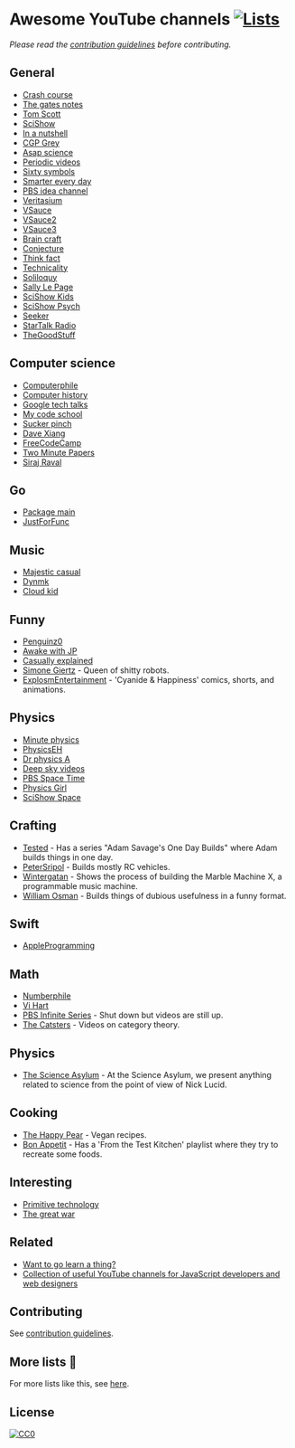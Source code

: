 # Awesome YouTube channels [![Lists](https://img.shields.io/badge/More%20Lists-📔-blue.svg)](https://github.com/learn-anything/curated-lists#readme)
*Please read the [contribution guidelines](contributing.md#readme) before contributing.*

## General
- [Crash course](https://www.youtube.com/user/crashcourse/videos)
- [The gates notes](https://www.youtube.com/user/thegatesnotes/videos)
- [Tom Scott](https://www.youtube.com/user/enyay/videos)
- [SciShow](https://www.youtube.com/user/scishow/videos)
- [In a nutshell](https://www.youtube.com/user/Kurzgesagt/videos)
- [CGP Grey](https://www.youtube.com/user/CGPGrey/videos)
- [Asap science](https://www.youtube.com/user/AsapSCIENCE/videos)
- [Periodic videos](https://www.youtube.com/user/periodicvideos/videos)
- [Sixty symbols](https://www.youtube.com/user/sixtysymbols/videos)
- [Smarter every day](https://www.youtube.com/user/destinws2/videos)
- [PBS idea channel](https://www.youtube.com/user/pbsideachannel/videos)
- [Veritasium](https://www.youtube.com/user/1veritasium/videos)
- [VSauce](https://www.youtube.com/user/Vsauce/videos)
- [VSauce2](https://www.youtube.com/user/Vsauce2/videos)
- [VSauce3](https://www.youtube.com/user/Vsauce3/videos)
- [Brain craft](https://www.youtube.com/user/braincraftvideo/videos)
- [Conjecture](https://www.youtube.com/user/conjecturevlog/videos)
- [Think fact](https://www.youtube.com/user/Thinkjijok/videos)
- [Technicality](https://www.youtube.com/user/TechnicalityTime/videos)
- [Soliloquy](https://www.youtube.com/user/Soliloquy084/videos)
- [Sally Le Page](https://www.youtube.com/user/shedscience/videos)
- [SciShow Kids](https://www.youtube.com/user/scishowkids/videos)
- [SciShow Psych](https://www.youtube.com/channel/UCUdettijNYvLAm4AixZv4RA/videos)
- [Seeker](https://www.youtube.com/user/DNewsChannel/videos)
- [StarTalk Radio](https://www.youtube.com/user/startalkradio/videos)
- [TheGoodStuff](https://www.youtube.com/user/TheGoodStuff/videos)

## Computer science
- [Computerphile](https://www.youtube.com/user/Computerphile/videos)
- [Computer history](https://www.youtube.com/user/ComputerHistory/videos)
- [Google tech talks](https://www.youtube.com/user/GoogleTechTalks/videos)
- [My code school](https://www.youtube.com/user/mycodeschool/videos)
- [Sucker pinch](https://www.youtube.com/user/suckerpinch/videos)
- [Dave Xiang](https://www.youtube.com/user/daveXbang/videos)
- [FreeCodeCamp](https://www.youtube.com/channel/UC8butISFwT-Wl7EV0hUK0BQ/videos)
- [Two Minute Papers](https://www.youtube.com/user/keeroyz/videos)
- [Siraj Raval](https://www.youtube.com/channel/UCWN3xxRkmTPmbKwht9FuE5A/videos)

## Go
- [Package main](https://www.youtube.com/channel/UCI39wKG8GQnuzFPN5SM55qw)
- [JustForFunc](https://www.youtube.com/channel/UC_BzFbxG2za3bp5NRRRXJSw)

## Music
- [Majestic casual](https://www.youtube.com/user/majesticcasual/videos)
- [Dynmk](https://www.youtube.com/user/dynmkde/videos)
- [Cloud kid](https://www.youtube.com/user/CloudKidOfficial/videos)

## Funny
- [Penguinz0](https://www.youtube.com/user/penguinz0)
- [Awake with JP](https://www.youtube.com/user/AwakenWithJP/videos)
- [Casually explained](https://www.youtube.com/channel/UCr3cBLTYmIK9kY0F_OdFWFQ/videos)
- [Simone Giertz](https://www.youtube.com/channel/UC3KEoMzNz8eYnwBC34RaKCQ) - Queen of shitty robots.
- [ExplosmEntertainment](https://www.youtube.com/channel/UCWXCrItCF6ZgXrdozUS-Idw) - 'Cyanide & Happiness' comics, shorts, and animations.

## Physics
- [Minute physics](https://www.youtube.com/user/minutephysics/videos)
- [PhysicsEH](https://www.youtube.com/user/PhysicsEH/videos)
- [Dr physics A](https://www.youtube.com/user/DrPhysicsA/videos)
- [Deep sky videos](https://www.youtube.com/user/DeepSkyVideos/videos)
- [PBS Space Time](https://www.youtube.com/channel/UC7_gcs09iThXybpVgjHZ_7g/videos)
- [Physics Girl](https://www.youtube.com/user/physicswoman/videos)
- [SciShow Space](https://www.youtube.com/user/scishowspace/videos)

## Crafting
- [Tested](https://www.youtube.com/user/testedcom) - Has a series "Adam Savage's One Day Builds" where Adam builds things in one day.
- [PeterSripol](https://www.youtube.com/channel/UC7yF9tV4xWEMZkel7q8La_w) - Builds mostly RC vehicles.
- [Wintergatan](https://www.youtube.com/user/wintergatan2000) - Shows the process of building the Marble Machine X, a programmable music machine.
- [William Osman](https://www.youtube.com/channel/UCfMJ2MchTSW2kWaT0kK94Yw) - Builds things of dubious usefulness in a funny format.

## Swift
- [AppleProgramming](https://www.youtube.com/channel/UCDg-YmnNehm3KB0BpytkUJg)

## Math
- [Numberphile](https://www.youtube.com/user/numberphile/videos)
- [Vi Hart](https://www.youtube.com/user/Vihart/videos)
- [PBS Infinite Series](https://www.youtube.com/channel/UCs4aHmggTfFrpkPcWSaBN9g) - Shut down but videos are still up.
- [The Catsters](https://www.youtube.com/user/TheCatsters) - Videos on category theory.

## Physics
- [The Science Asylum](https://www.youtube.com/channel/UCXgNowiGxwwnLeQ7DXTwXPg) - At the Science Asylum, we present anything related to science from the point of view of Nick Lucid.

## Cooking
- [The Happy Pear](https://www.youtube.com/channel/UCr1PC384fLPw5PxyXecQDTw) - Vegan recipes.
- [Bon Appetit](https://www.youtube.com/channel/UCbpMy0Fg74eXXkvxJrtEn3w) - Has a 'From the Test Kitchen' playlist where they try to recreate some foods.

## Interesting
- [Primitive technology](https://www.youtube.com/channel/UCAL3JXZSzSm8AlZyD3nQdBA/videos)
- [The great war](https://www.youtube.com/user/TheGreatWar/videos)

## Related
- [Want to go learn a thing?](http://mysterybox.goverbanoun.com/)
- [Collection of useful YouTube channels for JavaScript developers and web designers](https://github.com/andrew--r/channels#readme)

## Contributing
See [contribution guidelines](contributing.md#contribution-guidelines).

## More lists 📝
For more lists like this, see [here](https://github.com/learn-anything/curated-lists#readme).

## License
[![CC0](http://mirrors.creativecommons.org/presskit/buttons/88x31/svg/cc-zero.svg)](https://creativecommons.org/publicdomain/zero/1.0/)